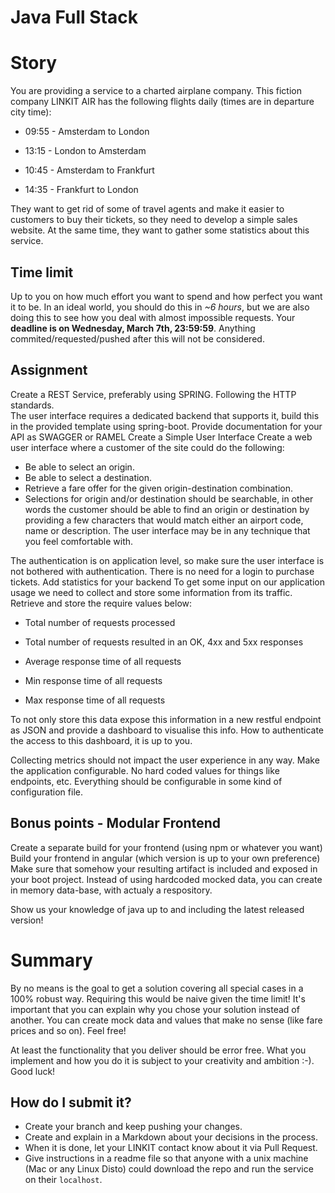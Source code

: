 # Java Full Stack

# Story
You are providing a service to a charted airplane company. This fiction company LINKIT AIR has the following flights daily (times are in departure city time):

* 09:55 - Amsterdam to London 

* 13:15 - London to Amsterdam

* 10:45 - Amsterdam to Frankfurt

* 14:35 - Frankfurt to London

They want to get rid of some of travel agents and make it easier to customers to buy their tickets, so they need to develop a simple sales website. 
At the same time, they want to gather some statistics about this service.

## Time limit
Up to you on how much effort you want to spend and how perfect you want it to be. In an ideal world, you should do this in *~6 hours*, but we are also doing this to see how you deal with almost impossible requests.
Your **deadline is on Wednesday, March 7th, 23:59:59**. Anything commited/requested/pushed after this will not be considered.

## Assignment
Create a REST Service, preferably using SPRING. Following the HTTP standards.  
The user interface requires a dedicated backend that supports it, build this in the provided template using spring-boot.
Provide documentation for your API as SWAGGER or RAMEL
Create a Simple User Interface
Create a web user interface where a customer of the site could do the following:

* Be able to select an origin.
* Be able to select a destination.
* Retrieve a fare offer for the given origin-destination combination.
* Selections for origin and/or destination should be searchable, in other words the customer should be able to find an origin or destination by providing a few characters that would match either an airport code, name or description. The user interface may be in any technique that you feel comfortable with.

The authentication is on application level, so make sure the user interface is not bothered with authentication. There is no need for a login to purchase tickets.
Add statistics for your backend
To get some input on our application usage we need to collect and store some information from its traffic. Retrieve and store the require values below:

* Total number of requests processed

* Total number of requests resulted in an OK, 4xx and 5xx responses

* Average response time of all requests

* Min response time of all requests

* Max response time of all requests

To not only store this data expose this information in a new restful endpoint as JSON and provide a dashboard to visualise this info. How to authenticate the access to this dashboard, it is up to you.

Collecting metrics should not impact the user experience in any way.
Make the application configurable. No hard coded values for things like endpoints, etc. Everything should be configurable in some kind of configuration file.

## Bonus points - Modular Frontend 
Create a separate build for your frontend (using npm or whatever you want)
Build your frontend in angular (which version is up to your own preference)
Make sure that somehow your resulting artifact is included and exposed in your boot project.
Instead of using hardcoded mocked data, you can create in memory data-base, with actualy a respository.

Show us your knowledge of java up to and including the latest released version!

# Summary #
By no means is the goal to get a solution covering all special cases in a 100% robust way. Requiring this would be naive given the time limit! It's important that you can explain why you chose your solution instead of another. You can create mock data and values that make no sense (like fare prices and so on). Feel free!

At least the functionality that you deliver should be error free. What you implement and how you do it is subject to your creativity and ambition :-). Good luck!

## How do I submit it? ##
* Create your branch and keep pushing your changes. 
* Create and explain in a Markdown about your decisions in the process.
* When it is done, let your LINKIT contact know about it via Pull Request.
* Give instructions in a readme file so that anyone with a unix machine (Mac or any Linux Disto) could download the repo and run the service on their `localhost`.
